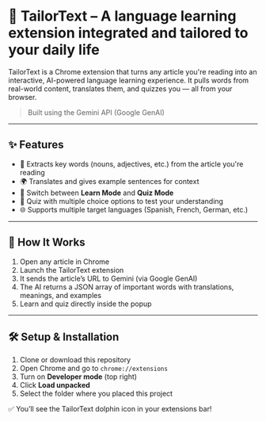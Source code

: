 # 🐬 TailorText – A language learning extension integrated and tailored to your daily life

TailorText is a Chrome extension that turns any article you're reading into an interactive, AI-powered language learning experience. It pulls words from real-world content, translates them, and quizzes you — all from your browser.

> Built using the Gemini API (Google GenAI)

---

## ✨ Features

- 📖 Extracts key words (nouns, adjectives, etc.) from the article you're reading
- 🌍 Translates and gives example sentences for context
- 🔁 Switch between **Learn Mode** and **Quiz Mode**
- 🧠 Quiz with multiple choice options to test your understanding
- 🌐 Supports multiple target languages (Spanish, French, German, etc.)

---

## 🚀 How It Works

1. Open any article in Chrome
2. Launch the TailorText extension
3. It sends the article’s URL to Gemini (via Google GenAI)
4. The AI returns a JSON array of important words with translations, meanings, and examples
5. Learn and quiz directly inside the popup

---

## 🛠 Setup & Installation

1. Clone or download this repository
2. Open Chrome and go to `chrome://extensions`
3. Turn on **Developer mode** (top right)
4. Click **Load unpacked**
5. Select the folder where you placed this project

✅ You’ll see the TailorText dolphin icon in your extensions bar!


